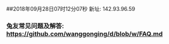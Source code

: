 ##2018年09月28日07时12分07秒 新址: 142.93.96.59
### 兔友常见问题及解答: https://github.com/wanggonging/d/blob/w/FAQ.md
